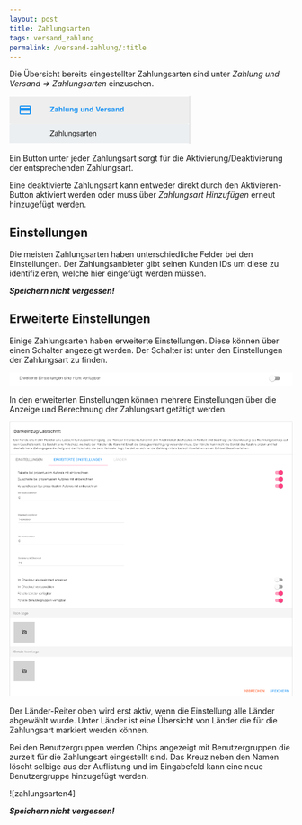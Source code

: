 ```yaml
---
layout: post
title: Zahlungsarten
tags: versand_zahlung
permalink: /versand-zahlung/:title
---
```


Die Übersicht bereits eingestellter Zahlungsarten sind unter *Zahlung und Versand => Zahlungsarten* einzusehen.

![zahlungsarten1]

Ein Button unter jeder Zahlungsart sorgt für die Aktivierung/Deaktivierung der entsprechenden Zahlungsart.

Eine deaktivierte Zahlungsart kann entweder direkt durch den Aktivieren-Button aktiviert werden oder muss über *Zahlungsart Hinzufügen* erneut hinzugefügt werden.

## Einstellungen

Die meisten Zahlungsarten haben unterschiedliche Felder bei den Einstellungen.
Der Zahlungsanbieter gibt seinen Kunden IDs um diese zu identifizieren, welche hier eingefügt werden müssen.

***Speichern nicht vergessen!***

## Erweiterte Einstellungen

Einige Zahlungsarten haben erweiterte Einstellungen. Diese können über einen Schalter angezeigt werden.
Der Schalter ist unter den Einstellungen der Zahlungsart zu finden.

![zahlungsarten2]

In den erweiterten Einstellungen können mehrere Einstellungen über die Anzeige und Berechnung der Zahlungsart getätigt werden.

![zahlungsarten3]

Der Länder-Reiter oben wird erst aktiv, wenn die Einstellung alle Länder abgewählt wurde. Unter Länder ist eine Übersicht von Länder die für die Zahlungsart markiert werden können.

Bei den Benutzergruppen werden Chips angezeigt mit Benutzergruppen die zurzeit für die Zahlungsart eingestellt sind.
Das Kreuz neben den Namen löscht selbige aus der Auflistung und im Eingabefeld kann eine neue Benutzergruppe hinzugefügt werden.

![zahlungsarten4]

***Speichern nicht vergessen!***

[zahlungsarten1]: /img/zahlung-versand/zahlungsarten.png
[zahlungsarten2]: /img/zahlung-versand/einstellungen.png
[zahlungsarten3]: /img/zahlung-versand/einstellungen2.png
[zahlungsarten3]: /img/zahlung-versand/benutzergruppen.png
